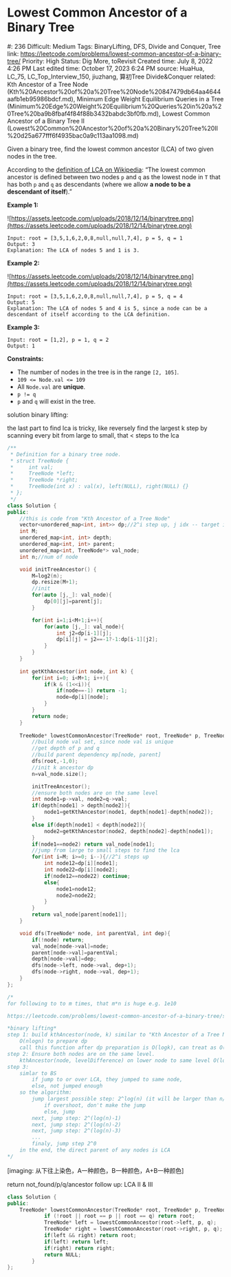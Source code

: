 # Lowest Common Ancestor of a Binary Tree

#: 236
Difficult: Medium
Tags: BinaryLifting, DFS, Divide and Conquer, Tree
link: https://leetcode.com/problems/lowest-common-ancestor-of-a-binary-tree/
Priority: High
Status: Dig More, toRevisit
Created time: July 8, 2022 4:26 PM
Last edited time: October 17, 2023 6:24 PM
source: HuaHua, LC_75, LC_Top_Interview_150, jiuzhang, 算初Tree Divide&Conquer
related: Kth Ancestor of a Tree Node (Kth%20Ancestor%20of%20a%20Tree%20Node%20847479db64aa4644aafb1eb95986bdcf.md), Minimum Edge Weight Equilibrium Queries in a Tree (Minimum%20Edge%20Weight%20Equilibrium%20Queries%20in%20a%20Tree%20ba9b8fbaf4f84f88b3432babdc3bf0fb.md), Lowest Common Ancestor of a Binary Tree II (Lowest%20Common%20Ancestor%20of%20a%20Binary%20Tree%20II%20d25a677fff6f4935bac0a9c113aa1098.md)

Given a binary tree, find the lowest common ancestor (LCA) of two given nodes in the tree.

According to the [definition of LCA on Wikipedia](https://en.wikipedia.org/wiki/Lowest_common_ancestor): “The lowest common ancestor is defined between two nodes `p` and `q` as the lowest node in `T` that has both `p` and `q` as descendants (where we allow **a node to be a descendant of itself**).”

**Example 1:**

![https://assets.leetcode.com/uploads/2018/12/14/binarytree.png](https://assets.leetcode.com/uploads/2018/12/14/binarytree.png)

```
Input: root = [3,5,1,6,2,0,8,null,null,7,4], p = 5, q = 1
Output: 3
Explanation: The LCA of nodes 5 and 1 is 3.

```

**Example 2:**

![https://assets.leetcode.com/uploads/2018/12/14/binarytree.png](https://assets.leetcode.com/uploads/2018/12/14/binarytree.png)

```
Input: root = [3,5,1,6,2,0,8,null,null,7,4], p = 5, q = 4
Output: 5
Explanation: The LCA of nodes 5 and 4 is 5, since a node can be a descendant of itself according to the LCA definition.

```

**Example 3:**

```
Input: root = [1,2], p = 1, q = 2
Output: 1

```

**Constraints:**

- The number of nodes in the tree is in the range `[2, 105]`.
- `109 <= Node.val <= 109`
- All `Node.val` are **unique**.
- `p != q`
- `p` and `q` will exist in the tree.

solution binary lifting:

the last part to find lca is tricky, like reversely find the largest k step by scanning every bit from large to small, that < steps to the lca

```cpp
/**
 * Definition for a binary tree node.
 * struct TreeNode {
 *     int val;
 *     TreeNode *left;
 *     TreeNode *right;
 *     TreeNode(int x) : val(x), left(NULL), right(NULL) {}
 * };
 */
class Solution {
public:
    //this is code from "Kth Ancestor of a Tree Node"
    vector<unordered_map<int, int>> dp;//2^i step up, j idx -- target idx
    int M;
    unordered_map<int, int> depth;
    unordered_map<int, int> parent;
    unordered_map<int, TreeNode*> val_node;
    int n;//num of node

    void initTreeAncestor() {
        M=log2(n);
        dp.resize(M+1);
        //init
        for(auto [j,_]: val_node){
            dp[0][j]=parent[j];
        }

        for(int i=1;i<M+1;i++){
            for(auto [j,_]: val_node){
                int j2=dp[i-1][j];
                dp[i][j] = j2==-1?-1:dp[i-1][j2];
            }
        }
    }
    
    int getKthAncestor(int node, int k) {
        for(int i=0; i<M+1; i++){
            if(k & (1<<i)){
                if(node==-1) return -1;
                node=dp[i][node];
            }
        }
        return node;
    }
    
    TreeNode* lowestCommonAncestor(TreeNode* root, TreeNode* p, TreeNode* q) {
        //build node val set, since node val is unique
        //get depth of p and q
        //build parent dependency mp[node, parent]
        dfs(root,-1,0);
        //init k ancestor dp
        n=val_node.size();

        initTreeAncestor();
        //ensure both nodes are on the same level
        int node1=p->val, node2=q->val;
        if(depth[node1] > depth[node2]){
            node1=getKthAncestor(node1, depth[node1]-depth[node2]);
        }
        else if(depth[node1] < depth[node2]){
            node2=getKthAncestor(node2, depth[node2]-depth[node1]);
        }
        if(node1==node2) return val_node[node1];
        //jump from large to small steps to find the lca
        for(int i=M; i>=0; i--){//2^i steps up
            int node12=dp[i][node1];
            int node22=dp[i][node2];
            if(node12==node22) continue;
            else{
                node1=node12;
                node2=node22;
            }
        }
        return val_node[parent[node1]];
    }

    void dfs(TreeNode* node, int parentVal, int dep){
        if(!node) return;
        val_node[node->val]=node;
        parent[node->val]=parentVal;
        depth[node->val]=dep;
        dfs(node->left, node->val, dep+1);
        dfs(node->right, node->val, dep+1);
    }
};

/*
for following to to m times, that m*n is huge e.g. 1e10

https://leetcode.com/problems/lowest-common-ancestor-of-a-binary-tree/solutions/1636280/java-a-summary-on-binary-lifting-to-find-lca/

*binary lifting*
step 1: build kthAncestor(node, k) similar to "Kth Ancestor of a Tree Node"
    O(nlogn) to prepare dp
    call this function after dp preparation is O(logk), can treat as O(logn) as worst
step 2: Ensure both nodes are on the same level.
    kthAncestor(node, levelDifference) on lower node to same level O(logn)
step 3: 
    simlar to BS
        if jump to or over LCA, they jumped to same node,
        else, not jumped enough
    so the algorithm:
        jump largest possible step: 2^log(n) (it will be larger than n/2 anyway)
            if overshoot, don't make the jump
            else, jump
        next, jump step: 2^(log(n)-1)
        next, jump step: 2^(log(n)-2)
        next, jump step: 2^(log(n)-3)
        ...
        finaly, jump step 2^0
    in the end, the direct parent of any nodes is LCA
*/
```

[imaging: 从下往上染色，A一种颜色，B一种颜色，A+B一种颜色]

return not_found/p/q/ancestor
follow up: LCA II & III

```cpp
class Solution {
public:
    TreeNode* lowestCommonAncestor(TreeNode* root, TreeNode* p, TreeNode* q) {
		    if (!root || root == p || root == q) return root;
		    TreeNode* left = lowestCommonAncestor(root->left, p, q);
		    TreeNode* right = lowestCommonAncestor(root->right, p, q);
		    if(left && right) return root;
		    if(left) return left;
		    if(right) return right;
		    return NULL;
		}
};
```